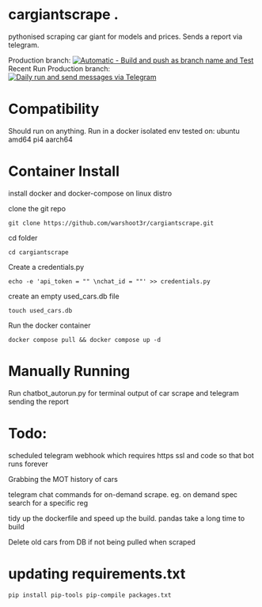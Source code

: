  # cargiantscrape .
pythonised scraping car giant for models and prices. Sends a report via telegram.
 

Production branch: [![Automatic - Build and push as branch name and Test](https://github.com/warshoot3r/cargiantscrape/actions/workflows/build-test-master.yml/badge.svg?branch=master)](https://github.com/warshoot3r/cargiantscrape/actions/workflows/build-test-master.yml)  
Recent Run Production branch: [![Daily run and send messages via Telegram](https://github.com/warshoot3r/cargiantscrape/actions/workflows/run-master-branch.yml/badge.svg?branch=master)](https://github.com/warshoot3r/cargiantscrape/actions/workflows/run-master-branch.yml)  

# Compatibility 
Should run on anything. Run in a docker isolated env
tested on:
ubuntu amd64
pi4 aarch64


# Container Install

install docker and docker-compose on linux distro

clone the git repo
```
git clone https://github.com/warshoot3r/cargiantscrape.git
```
cd folder
```
cd cargiantscrape
```
Create a credentials.py
```
echo -e 'api_token = "" \nchat_id = ""' >> credentials.py
```

create an empty used_cars.db file
```
touch used_cars.db
```
Run the docker container
```
docker compose pull && docker compose up -d 
```


# Manually Running
Run chatbot_autorun.py for terminal output of car scrape and telegram sending the report


# Todo:
scheduled telegram webhook which requires https ssl and code so that bot runs forever

Grabbing the MOT history of cars

telegram chat commands for on-demand scrape. eg. on demand spec search for a specific reg

tidy up the dockerfile and speed up the build. pandas take a long time to build

Delete old cars from DB if not being pulled when scraped

# updating requirements.txt
`
pip install pip-tools
pip-compile packages.txt 
`
